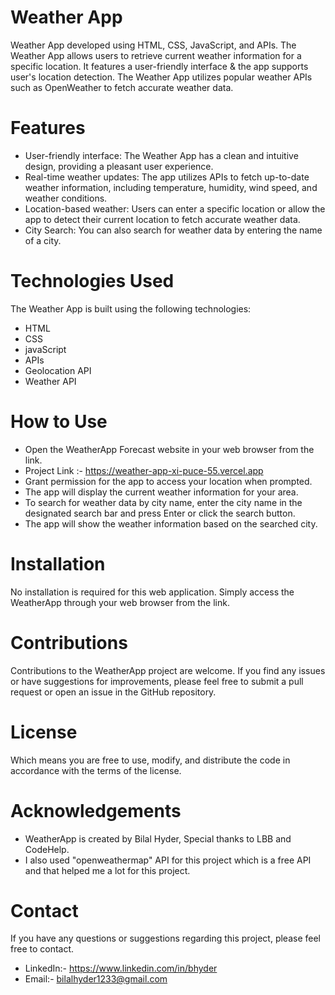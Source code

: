 # Weather App
Weather App developed using HTML, CSS, JavaScript, and APIs. The Weather App allows users to retrieve current weather information for a specific location. It features a user-friendly interface & the app supports user's location detection. The Weather App utilizes popular weather APIs such as OpenWeather to fetch accurate weather data.

# Features
- User-friendly interface: The Weather App has a clean and intuitive design, providing a pleasant user experience.
- Real-time weather updates: The app utilizes APIs to fetch up-to-date weather information, including temperature, humidity, wind speed, and weather conditions.
- Location-based weather: Users can enter a specific location or allow the app to detect their current location to fetch accurate weather data.
- City Search: You can also search for weather data by entering the name of a city.

# Technologies Used
The Weather App is built using the following technologies:
- HTML
- CSS
- javaScript
- APIs
- Geolocation API
- Weather API

 # How to Use
- Open the WeatherApp Forecast website in your web browser from the link.
- Project Link :- https://weather-app-xi-puce-55.vercel.app
- Grant permission for the app to access your location when prompted.
- The app will display the current weather information for your area.
- To search for weather data by city name, enter the city name in the designated search bar and press Enter or click the search button.
- The app will show the weather information based on the searched city.

# Installation 
No installation is required for this web application. Simply access the WeatherApp through your web browser from the link.

# Contributions
 Contributions to the WeatherApp project are welcome. If you find any issues or have suggestions for improvements, please feel free to submit a pull request or open an issue in the GitHub repository.

# License
 Which means you are free to use, modify, and distribute the code in accordance with the terms of the license.

# Acknowledgements
- WeatherApp is created by Bilal Hyder, Special thanks to LBB and CodeHelp.
- I also used "openweathermap" API for this project which is a free API and that helped me a lot for this project.

# Contact
If you have any questions or suggestions regarding this project, please feel free to contact.
- LinkedIn:- https://www.linkedin.com/in/bhyder
- Email:- bilalhyder1233@gmail.com

    
  
